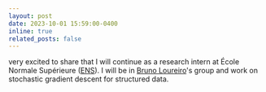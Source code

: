 ```yaml
---
layout: post
date: 2023-10-01 15:59:00-0400
inline: true
related_posts: false
---
```


very excited to share that I will continue as a research intern at École Normale Supérieure ([ENS](https://www.ens.psl.eu/)). I will be in [Bruno Loureiro](https://brloureiro.github.io/)'s group and work on stochastic gradient descent for structured data. 